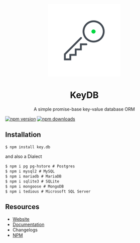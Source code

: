 <p align="center">
  <img
    src="./docs/src/.vuepress/public/assets/logo.png" onerror="this.src='/assets/logo.png'" width="230px">
</p>

<h1 align="center">KeyDB</h1>
<p align="center">A simple promise-base key-value database ORM</p>

[![npm version](https://badgen.net/npm/v/key.db)](https://www.npmjs.com/package/key.db)
[![npm downloads](https://badgen.net/npm/dm/key.db)](https://www.npmjs.com/package/key.db)

## Installation
```console
$ npm install key.db
```

and also a Dialect

```console
$ npm i pg pg-hstore # Postgres 
$ npm i mysql2 # MySQL
$ npm i mariadb # MariaDB
$ npm i sqlite3 # SQLite
$ npm i mongoose # MongoDB
$ npm i tedious # Microsoft SQL Server
```

## Resources

* [Website](https://keydb.zyrouge.gq)
* [Documentation](https://keydb.zyrouge.gq/docs)
* Changelogs
* [NPM](https://npmjs.com/key.db)

